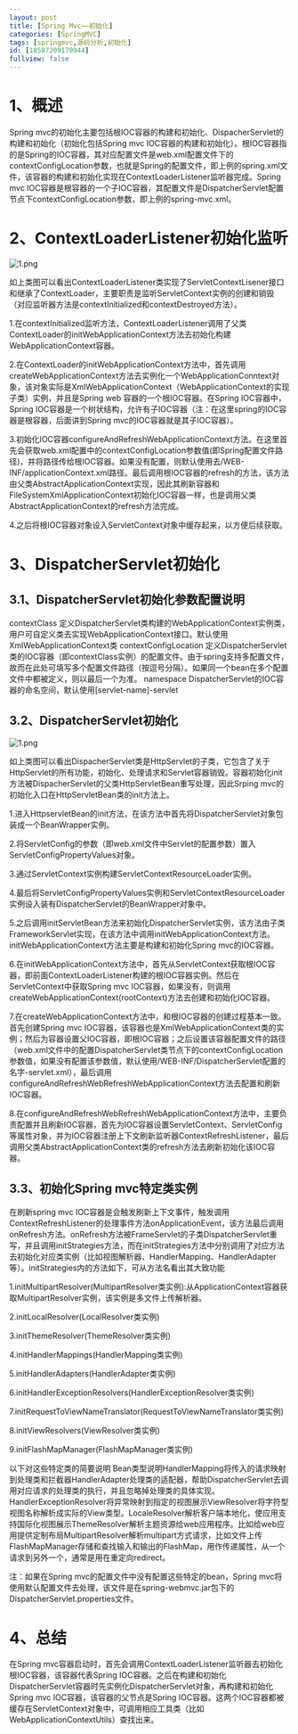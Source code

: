```yaml
---
layout: post
title: [Spring Mvc——初始化]
categories: [SpringMVC]
tags: [springmvc,源码分析,初始化]
id: [18587209170944]
fullview: false
---
```

# 1、概述

Spring mvc的初始化主要包括根IOC容器的构建和初始化、DispacherServlet的构建和初始化（初始化包括Spring mvc IOC容器的构建和初始化）。根IOC容器指的是Spring的IOC容器，其对应配置文件是web.xml配置文件下的contextConfigLocation参数，也就是Spring的配置文件，即上例的spring.xml文件，该容器的构建和初始化实现在ContextLoaderListener监听器完成。Spring mvc IOC容器是根容器的一个子IOC容器，其配置文件是DispatcherServlet配置节点下contextConfigLocation参数，即上例的spring-mvc.xml。

# 2、ContextLoaderListener初始化监听

![1.png](http://dl2.iteye.com/upload/attachment/0110/4777/6f4513d7-5746-31ee-a2a8-79b306dfe7f2.png "1454472780430133.png")

如上类图可以看出ContextLoaderListener类实现了ServletContextLisener接口和继承了ContextLoader，主要职责是监听ServletContext实例的创建和销毁（对应监听器方法是contextInitialized和contextDestroyed方法）。

1.在contextInitialized监听方法，ContextLoaderListener调用了父类ContextLoader的initWebApplicationContext方法去初始化构建WebApplicationContext容器。

2.在ContextLoader的initWebApplicationContext方法中，首先调用createWebApplicationContext方法去实例化一个WebApplicationConntext对象，该对象实际是XmlWebApplicationContext（WebApplicationContext的实现子类）实例，并且是Spring web 容器的一个根IOC容器。在Spring IOC容器中，Spring IOC容器是一个树状结构，允许有子IOC容器（注：在这里spring的IOC容器是根容器，后面讲到Spring mvc的IOC容器就是其子IOC容器）。

3.初始化IOC容器configureAndRefreshWebApplicationContext方法。在这里首先会获取web.xml配置中的contextConfigLocation参数值(即Spring配置文件路径)，并将路径传给根IOC容器。如果没有配置，则默认使用去/WEB-INF/applicationContext.xml路径。最后调用根IOC容器的refresh的方法，该方法由父类AbstractApplicationContext实现，因此其刷新容器和FileSystemXmlApplicationContext初始化IOC容器一样，也是调用父类AbstractApplicationContext的refresh方法完成。

4.之后将根IOC容器对象设入ServletContext对象中缓存起来，以方便后续获取。

# 3、DispatcherServlet初始化

## 3.1、DispatcherServlet初始化参数配置说明

contextClass
定义DispatcherServlet类构建的WebApplicationContext实例类，用户可自定义类去实现WebApplicationContext接口。默认使用XmlWebApplicationContext类
contextConfigLocation
定义DispatcherServlet类的IOC容器（即contextClass实例）的配置文件。由于spring支持多配置文件，故而在此处可填写多个配置文件路径（按逗号分隔）。如果同一个bean在多个配置文件中都被定义，则以最后一个为准。
namespace
DispatcherServlet的IOC容器的命名空间，默认使用[servlet-name]-servlet


## 3.2、DispatcherServlet初始化

![1.png](http://dl2.iteye.com/upload/attachment/0110/4779/0b97b24f-8a4d-3968-8d8a-48a34656e533.png "1454473021487989.png")

如上类图可以看出DispacherServlet类是HttpServlet的子类，它包含了关于HttpServlet的所有功能，初始化、处理请求和Servlet容器销毁。容器初始化init方法被DispacherServlet的父类HttpServletBean重写处理，因此Srping mvc的初始化入口在HttpServletBean类的init方法上。

1.进入HttpservletBean的init方法，在该方法中首先将DispatcherServlet对象包装成一个BeanWrapper实例。

2.将ServletConfig的参数（即web.xml文件中Servlet的配置参数）置入ServletConfigPropertyValues对象。

3.通过ServletContext实例构建ServletContextResourceLoader实例。

4.最后将ServletConfigPropertyValues实例和ServletContextResourceLoader实例设入装有DispatcherServlet的BeanWrapper对象中。

5.之后调用initServletBean方法来初始化DispatcherServlet实例，该方法由子类FrameworkServlet实现，在该方法中调用initWebApplicationContext方法。initWebApplicationContext方法主要是构建和初始化Spring mvc的IOC容器。

6.在initWebApplicationContext方法中，首先从ServletContext获取根IOC容器，即前面ContextLoaderListener构建的根IOC容器实例。然后在ServletContext中获取Spring mvc IOC容器，如果没有，则调用createWebApplicationContext(rootContext)方法去创建和初始化IOC容器。

7.在createWebApplicationContext方法中，和根IOC容器的创建过程基本一致。首先创建Spring mvc IOC容器，该容器也是XmlWebApplicationContext类的实例；然后为容器设置父IOC容器，即根IOC容器；之后设置该容器配置文件的路径（web.xml文件中的配置DispatcherServlet类节点下的contextConfigLocation参数值，如果没有配置该参数值，默认使用/WEB-INF/DispatcherServlet配置的名字-servlet.xml），最后调用configureAndRefreshWebRefreshWebApplicationContext方法去配置和刷新IOC容器。

8.在configureAndRefreshWebRefreshWebApplicationContext方法中，主要负责配置并且刷新IOC容器，首先为IOC容器设置ServletContext、ServletConfig等属性对象，并为IOC容器注册上下文刷新监听器ContextRefreshListener，最后调用父类AbstractApplicationContext类的refresh方法去刷新初始化该IOC容器。

## 3.3、初始化Spring mvc特定类实例

在刷新spring mvc IOC容器是会触发刷新上下文事件，触发调用ContextRefreshListener的处理事件方法onApplicationEvent，该方法最后调用onRefresh方法。onRefresh方法被FrameServlet的子类DispatcherServlet重写，并且调用initStrategies方法，而在initStrategies方法中分别调用了对应方法去初始化对应类实例（比如视图解析器、HandlerMapping、HandlerAdapter等）。initStrategies内的方法如下，可从方法名看出其大致功能

1.initMultipartResolver(MultipartResolver类实例):从ApplicationContext容器获取MultipartResolver实例，该实例是多文件上传解析器。

2.initLocalResolver(LocalResolver类实例)

3.initThemeResolver(ThemeResolver类实例)

4.initHandlerMappings(HandlerMapping类实例)

5.initHandlerAdapters(HandlerAdapter类实例)

6.initHandlerExceptionResolvers(HandlerExceptionResolver类实例)

7.initRequestToViewNameTranslator(RequestToViewNameTranslator类实例)

8.initViewResolvers(ViewResolver类实例)

9.initFlashMapManager(FlashMapManager类实例)

以下对这些特定类的简要说明
Bean类型说明HandlerMapping将传入的请求映射到处理类和拦截器HandlerAdapter处理类的适配器，帮助DispatcherServlet去调用对应请求的处理类的执行，并且忽略掉处理类的具体实现。HandlerExceptionResolver将异常映射到指定的视图展示ViewResolver将字符型视图名称解析成实际的View类型。LocaleResolver解析客户端本地化，使应用支持国际化视图展示ThemeResolver解析主题资源给web应用程序。比如给web应用提供定制布局MultipartResolver解析multipart方式请求，比如文件上传FlashMapManager存储和查找输入和输出的FlashMap，用作传递属性，从一个请求到另外一个，通常是用在重定向redirect。

注：如果在Spring mvc的配置文件中没有配置这些特定的bean，Spring mvc将使用默认配置文件去处理，该文件是在spring-webmvc.jar包下的DispatcherServlet.properties文件。

# 4、总结

在Spring mvc容器启动时，首先会调用ContextLoaderListener监听器去初始化根IOC容器，该容器代表Spring IOC容器。之后在构建和初始化DispatcherServlet容器时先实例化DispatcherServlet对象，再构建和初始化Spring mvc IOC容器，该容器的父节点是Spring IOC容器。这两个IOC容器都被缓存在ServletContext对象中，可调用相应工具类（比如WebApplicationContextUtils）查找出来。


